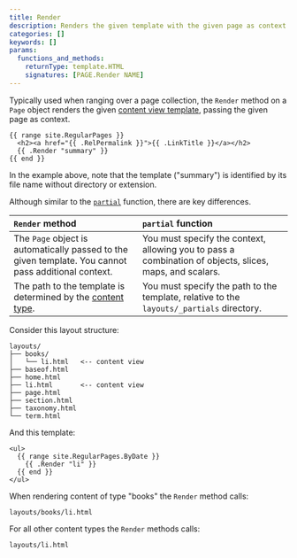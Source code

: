 ```yaml
---
title: Render
description: Renders the given template with the given page as context.
categories: []
keywords: []
params:
  functions_and_methods:
    returnType: template.HTML
    signatures: [PAGE.Render NAME]
---
```


Typically used when ranging over a page collection, the `Render` method on a `Page` object renders the given [content view template][], passing the given page as context.

```go-html-template
{{ range site.RegularPages }}
  <h2><a href="{{ .RelPermalink }}">{{ .LinkTitle }}</a></h2>
  {{ .Render "summary" }}
{{ end }}
```

In the example above, note that the template ("summary") is identified by its file name without directory or extension.

Although similar to the [`partial`][] function, there are key differences.

`Render` method|`partial` function
:--|:--
The `Page` object is automatically passed to the given template. You cannot pass additional context.|You must specify the context, allowing you to pass a combination of objects, slices, maps, and scalars.
The path to the template is determined by the [content type](g).|You must specify the path to the template, relative to the `layouts/_partials` directory.

Consider this layout structure:

```tree
layouts/
├── books/
│   └── li.html   <-- content view
├── baseof.html
├── home.html
├── li.html       <-- content view
├── page.html
├── section.html
├── taxonomy.html
└── term.html
```

And this template:

```go-html-template
<ul>
  {{ range site.RegularPages.ByDate }}
    {{ .Render "li" }}
  {{ end }}
</ul>
```

When rendering content of type "books" the `Render` method calls:

```text
layouts/books/li.html
```

For all other content types the `Render` methods calls:

```text
layouts/li.html
```

[content view template]: /docs/concepts/template-types/#content-view
[`partial`]: /docs/reference/functions/partials/include/
